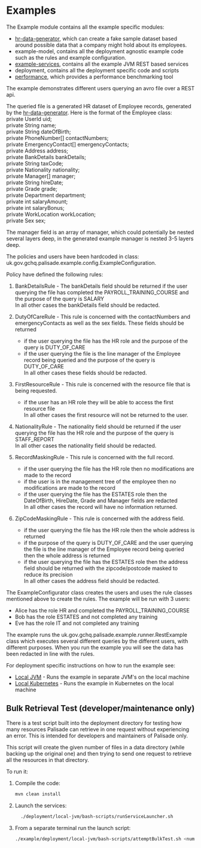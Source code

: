 # Examples

The Example module contains all the example specific modules:

- [hr-data-generator](hr-data-generator/README.md), which can create a fake sample dataset based around possible data that a company might hold about its employees.
- example-model, contains all the deployment agnostic example code such as the rules and example configuration.
- [example-services](example-services/README.md), contains all the example JVM REST based services
- deployment, contains all the deployment specific code and scripts
- [performance](performance/README.md), which provides a performance benchmarking tool

The example demonstrates different users querying an avro file over a REST api.

The queried file is a generated HR dataset of Employee records, generated by the [hr-data-generator](hr-data-generator/README.md). Here is the format of the Employee class:  
    private UserId uid;  
    private String name;  
    private String dateOfBirth;  
    private PhoneNumber[] contactNumbers;  
    private EmergencyContact[] emergencyContacts;  
    private Address address;  
    private BankDetails bankDetails;  
    private String taxCode;  
    private Nationality nationality;  
    private Manager[] manager;  
    private String hireDate;  
    private Grade grade;  
    private Department department;  
    private int salaryAmount;  
    private int salaryBonus;  
    private WorkLocation workLocation;  
    private Sex sex;  

   The manager field is an array of manager, which could potentially be nested several layers deep, in the generated example manager is nested 3-5 layers deep.


The policies and users have been hardcoded in class: uk.gov.gchq.palisade.example.config.ExampleConfiguration.

Policy have defined the following rules:

1. BankDetailsRule - The bankDetails field should be returned if the user querying the file has completed the PAYROLL_TRAINING_COURSE and the purpose of the query is SALARY  
   In all other cases the bankDetails field should be redacted.

1. DutyOfCareRule - This rule is concerned with the contactNumbers and emergencyContacts as well as the sex fields. These fields should be returned 
    - if the user querying the file has the HR role and the purpose of the query is DUTY_OF_CARE
    - if the user querying the file is the line manager of the Employee record being queried and the purpose of the query is DUTY_OF_CARE  
   In all other cases these fields should be redacted.
   
1. FirstResourceRule - This rule is concerned with the resource file that is being requested.
    - if the user has an HR role they will be able to access the first resource file  
   In all other cases the first resource will not be returned to the user.

1. NationalityRule - The nationality field should be returned if the user querying the file has the HR role and the purpose of the query is STAFF_REPORT    
   In all other cases the nationality field should be redacted.
   
1. RecordMaskingRule - This rule is concerned with the full record.
    - if the user querying the file has the HR role then no modifications are made to the record
    - if the user is in the management tree of the employee then no modifications are made to the record
    - if the user querying the file has the ESTATES role then the DateOfBirth, HireDate, Grade and Manager fields are redacted  
   In all other cases the record will have no information returned.

1. ZipCodeMaskingRule - This rule is concerned with the address field.
    - if the user querying the file has the HR role then the whole address is returned
    - if the purpose of the query is DUTY_OF_CARE and the user querying the file is the line manager of the Employee record being queried then the whole address is returned
    - if the user querying the file has the ESTATES role then the address field should be returned with the zipcode/postcode masked to reduce its precision  
   In all other cases the address field should be redacted.
  
The ExampleConfigurator class creates the users and uses the rule classes mentioned above to create the rules. The example will be run with 3 users:

   - Alice has the role HR and completed the PAYROLL_TRAINING_COURSE
   - Bob has the role ESTATES and not completed any training
   - Eve has the role IT and not completed any training

The example runs the uk.gov.gchq.palisade.example.runner.RestExample class which executes several different queries by the different users, with different purposes. When you run the example you will see the data has been redacted in line with the rules.

For deployment specific instructions on how to run the example see:  
- [Local JVM](deployment/local-jvm/README.md) - Runs the example in separate JVM's on the local machine 
- [Local Kubernetes](deployment/local-k8s/README.md) - Runs the example in Kubernetes on the local machine

## Bulk Retrieval Test (developer/maintenance only)

There is a test script built into the deployment directory for testing how many resources Palisade can retrieve in one request
without experiencing an error. This is intended for developers and maintainers of Palisade only.

This script will create the given number of files in a data directory (while backing up the original one) and then trying to
send one request to retrieve all the resources in that directory.

To run it:

1. Compile the code:
    ```bash
    mvn clean install
    ```

1.  Launch the services:
    ```bash
      ./deployment/local-jvm/bash-scripts/runServiceLauncher.sh
    ```

1. From a separate terminal run the launch script:

    ```bash
    ./example/deployment/local-jvm/bash-scripts/attemptBulkTest.sh <number of resources>
    ```